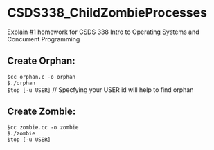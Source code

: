 # CSDS338_ChildZombieProcesses
Explain #1 homework for CSDS 338 Intro to Operating Systems and Concurrent Programming

## Create Orphan:
`$cc orphan.c -o orphan`  
`$./orphan`  
`$top [-u USER]` // Specfying your USER id will help to find orphan

## Create Zombie:
`$cc zombie.cc -o zombie`  
`$./zombie`  
`$top [-u USER]`
